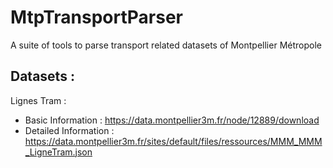 # MtpTransportParser
A suite of tools to parse transport related datasets of Montpellier Métropole

## Datasets :

Lignes Tram :
- Basic Information : https://data.montpellier3m.fr/node/12889/download
- Detailed Information : https://data.montpellier3m.fr/sites/default/files/ressources/MMM_MMM_LigneTram.json
